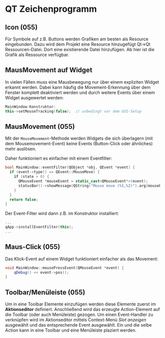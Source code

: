 # QT Zeichenprogramm

## Icon (055)

Für Symbole auf z.B. Buttons werden Grafiken am besten als Resource eingebunden. Dazu wird dem Projekt eine Resource hinzugefügt Qt->Qt Ressourcen-Datei. Dort eine existierende Datei hinzufügen. Ab hier ist die Grafik als Ressource verfügbar.

## MausMovement auf Widget

In vielen Fällen muss eine Mausbewegung nur über einem expliziten Widget erkannt werden. Dabei kann häufig die Movement-Erkennung über dem Fenster komplett deaktiviert werden und durch weitere Events über einem Widget ausgewertet werden:

```c++
MainWindow-Konstruktor:
this->setMouseTracking(false);  // unbedingt vor dem GUI-Setup
```



## 

## MausMovement (055)

Mit der `MouseMovement`-Methode werden Widgets die sich überlagern (mit dem Mousemovement-Event) keine Events (Button-Click oder ähnliches) mehr auslösen.

Daher funktioniert es einfacher mit einem Eventfilter:

```c++
bool MainWindow::eventFilter(QObject *obj, QEvent *event) {
  if (event->type() == QEvent::MouseMove) {
    if (state > 0) {
      QMouseEvent *mouseEvent = static_cast<QMouseEvent*>(event);
      statusBar()->showMessage(QString("Mouse move (%1,%2)").arg(mouseEvent->pos().x()).arg(mouseEvent->pos().y()));
    }
  }
  return false;
}
```

Der Event-Filter wird dann z.B. im Konstruktor installiert:

```c++
...
qApp->installEventFilter(this);
...
```

## Maus-Click (055)

Das Klick-Event auf einem Widget funktioniert einfacher als das Movement:

```c++
void MainWindow::mousePressEvent(QMouseEvent *event) {
	qDebug() << event->pos();
}
```

## Toolbar/Menüleiste (055)

Um in eine Toolbar Elemente einzufügen werden diese Elemente zuerst im **Aktionseditor** definiert. Anschließend wird das erzeugte Action-Element auf die Toolbar (oder auch Menüleiste) gezogen. Um einen Event-Handler zu verknüpfen wird im Aktionseditor mittels Context-Menü *Slot anzeigen* ausgewählt und das entsprechende Event ausgewählt. Ein und die selbe Action kann in eine Toolbar und eine Menüleiste plaziert werden.